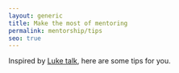 ```yaml
---
layout: generic
title: Make the most of mentoring
permalink: mentorship/tips
seo: true
---
```

Inspired by [Luke talk](https://uxbri.org/mentorship-check-in#talk-making-the-most-of-mentoring-luke-hay-senior-ux-researcher-at-clearleft), here are some tips for you.